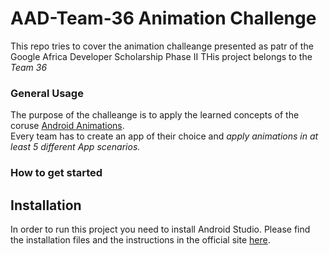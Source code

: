 AAD-Team-36 Animation Challenge
===============================

This repo tries to cover the animation challeange presented as patr of the Google Africa Developer Scholarship Phase II
THis project belongs to the *Team 36*

### General Usage

The purpose of the challeange is to apply the learned concepts of the coruse [Android Animations](https://www.pluralsight.com/courses/android-animations-update).  
Every team has to create an app of their choice and *apply animations in at least 5 different App scenarios.* 

### How to get started

## Installation

In order to run this project you need to install Android Studio.
Please find the installation files and the instructions in the official site [here](https://developer.android.com/studio/). 


